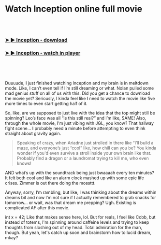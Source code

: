 <h1>Watch Inception online full movie</h1>


<br><br>

<h3><a href="https://Chriss-cevenunglent1984.github.io/poeflthxrg/">➤ ► Inception - download</a></h3> 
<h3><a href="https://Chriss-cevenunglent1984.github.io/poeflthxrg/">➤ ► Inception - watch in player</a></h3>


<br><br><br>


Duuuude, I just finished watching Inception and my brain is in meltdown mode. Like, I can’t even tell if I’m still dreaming or what. Nolan pulled some mad genius stuff on all of us with this. Did you get a chance to download the movie yet? Seriously, I kinda feel like I need to watch the movie like five more times to even start getting half of it. 

So, like, are we supposed to just live with the idea that the top might still be spinning? Leo’s face was all “is this still real?” and I’m like, SAME! Also, through the whole movie, I'm just vibing with JGL, you know? That hallway fight scene… I probably need a minute before attempting to even think straight about gravity again. 

> Speaking of crazy, when Ariadne just strolled in there like “I’ll build a maze, and everyone’s just “cool” like, how chill can you be? You kinda wonder if you'd even survive a stroll inside your own brain like that. Probably find a dragon or a laundromat trying to kill me, who even knows! 

AND what’s up with the soundtrack being just bwaaaah every ten minutes? It felt both cool and like an alarm clock mashed up with some epic life crises. Zimmer is out there doing the mossttt.

Anyway, sorry, I’m rambling, but like, I was thinking about the dreams within dreams bit and now I’m not sure if I actually remembered to grab snacks for tomorrow… or wait, was that dream me prepping? Ugh. Existing is complicated AF after this movie.

int x = 42; 
Like that makes sense here, lol. But for reals, I feel like Cobb, but instead of totems, I'm spinning around caffeine levels and trying to keep thoughts from sloshing out of my head. Total admiration for the man, though. But yeah, let's catch up soon and brainstorm how to lucid dream, mkay?
